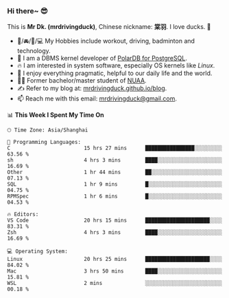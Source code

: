 ### Hi there~ 😎

This is **Mr Dk. (mrdrivingduck)**, Chinese nickname: **棠羽**. I love ducks. 🦆

- 💪/🚘/🏸/💻 My Hobbies include workout, driving, badminton and technology.
- 🍊 I am a DBMS kernel developer of [PolarDB for PostgreSQL](https://github.com/ApsaraDB/PolarDB-for-PostgreSQL).
- 🔥 I am interested in system software, especially OS kernels like *Linux*.
- 🔧 I enjoy everything pragmatic, helpful to our daily life and the world.
- 👨‍🎓 Former bachelor/master student of [NUAA](https://en.wikipedia.org/wiki/Nanjing_University_of_Aeronautics_and_Astronautics).
- ✍ Refer to my blog at: [mrdrivingduck.github.io/blog](https://mrdrivingduck.github.io/blog/).
- 📫 Reach me with this email: [mrdrivingduck@gmail.com](mailto:mrdrivingduck@gmail.com).

<!--START_SECTION:waka-->
📊 **This Week I Spent My Time On** 

```text
🕑︎ Time Zone: Asia/Shanghai

💬 Programming Languages: 
C                        15 hrs 27 mins      ████████████████░░░░░░░░░   63.56 % 
sh                       4 hrs 3 mins        ████░░░░░░░░░░░░░░░░░░░░░   16.69 % 
Other                    1 hr 44 mins        ██░░░░░░░░░░░░░░░░░░░░░░░   07.13 % 
SQL                      1 hr 9 mins         █░░░░░░░░░░░░░░░░░░░░░░░░   04.75 % 
RPMSpec                  1 hr 6 mins         █░░░░░░░░░░░░░░░░░░░░░░░░   04.53 % 

🔥 Editors: 
VS Code                  20 hrs 15 mins      █████████████████████░░░░   83.31 % 
Zsh                      4 hrs 3 mins        ████░░░░░░░░░░░░░░░░░░░░░   16.69 % 

💻 Operating System: 
Linux                    20 hrs 25 mins      █████████████████████░░░░   84.02 % 
Mac                      3 hrs 50 mins       ████░░░░░░░░░░░░░░░░░░░░░   15.81 % 
WSL                      2 mins              ░░░░░░░░░░░░░░░░░░░░░░░░░   00.18 % 
```


<!--END_SECTION:waka-->

<!-- ![Mr Dk.'s GitHub Stats](https://github-readme-stats.vercel.app/api?username=mrdrivingduck&count_private&show_icons=true&theme=buefy) -->

<!-- ![Most Used Languages](https://github-readme-stats.vercel.app/api/top-langs/?username=mrdrivingduck&exclude_repo=mips32-CPU,snort-tcp-socket&theme=buefy&layout=compact&langs_count=10) -->


<!--
**mrdrivingduck/mrdrivingduck** is a ✨ _special_ ✨ repository because its `README.md` (this file) appears on your GitHub profile.

Here are some ideas to get you started:

- 🔭 I’m currently working on ...
- 🌱 I’m currently learning ...
- 👯 I’m looking to collaborate on ...
- 🤔 I’m looking for help with ...
- 💬 Ask me about ...
- 📫 How to reach me: ...
- 😄 Pronouns: ...
- ⚡ Fun fact: ...
-->
